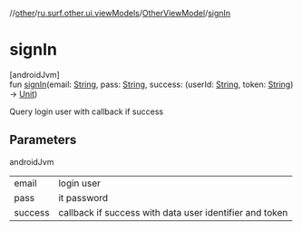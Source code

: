 //[other](../../../index.md)/[ru.surf.other.ui.viewModels](../index.md)/[OtherViewModel](index.md)/[signIn](sign-in.md)

# signIn

[androidJvm]\
fun [signIn](sign-in.md)(email: [String](https://kotlinlang.org/api/latest/jvm/stdlib/kotlin/-string/index.html), pass: [String](https://kotlinlang.org/api/latest/jvm/stdlib/kotlin/-string/index.html), success: (userId: [String](https://kotlinlang.org/api/latest/jvm/stdlib/kotlin/-string/index.html), token: [String](https://kotlinlang.org/api/latest/jvm/stdlib/kotlin/-string/index.html)) -&gt; [Unit](https://kotlinlang.org/api/latest/jvm/stdlib/kotlin/-unit/index.html))

Query login user with callback if success

## Parameters

androidJvm

| | |
|---|---|
| email | login user |
| pass | it password |
| success | callback if success with data user identifier and token |
